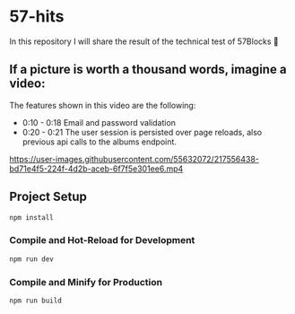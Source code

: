 # 57-hits

In this repository I will share the result of the technical test of 57Blocks 🚀

## If a picture is worth a thousand words, imagine a video:
The features shown in this video are the following:

- 0:10 - 0:18 Email and password validation 
- 0:20 - 0:21 The user session is persisted over page reloads, also previous api calls to the albums endpoint.



https://user-images.githubusercontent.com/55632072/217556438-bd71e4f5-224f-4d2b-aceb-6f7f5e301ee6.mp4


## Project Setup

```sh
npm install
```

### Compile and Hot-Reload for Development

```sh
npm run dev
```

### Compile and Minify for Production

```sh
npm run build
```

